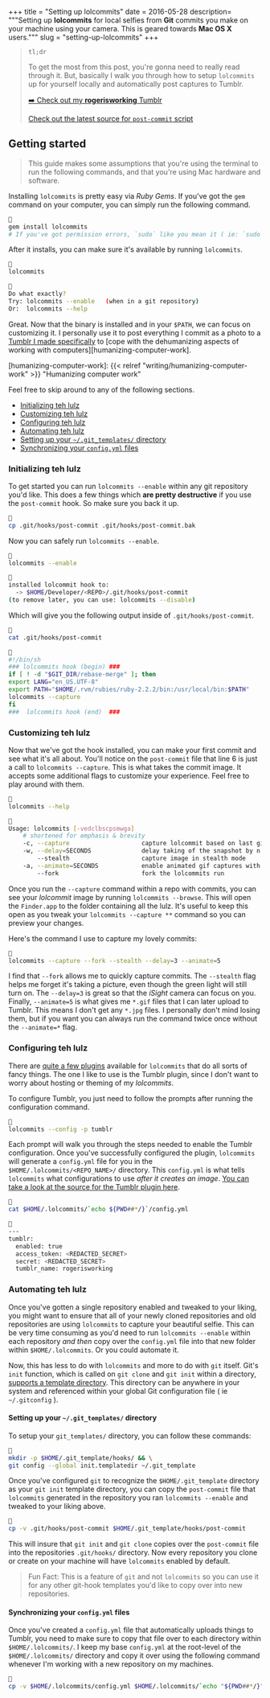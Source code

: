 +++
title = "Setting up lolcommits"
date = 2016-05-28
description= """Setting up **lolcommits** for local selfies from **Git** commits
you make on your machine using your camera. This is geared towards **Mac OS X**
users."""
slug = "setting-up-lolcommits"
+++

> `tl;dr`
>
> To get the most from this post, you're gonna need to really read through it.
> But, basically I walk you through how to setup `lolcommits` up for yourself
> locally and automatically post captures to Tumblr.
>
> [➡️ Check out my **rogerisworking** Tumblr](https://rogerisworking.tumblr.com)
>
> [Check out the latest source for `post-commit` script](https://git.sr.ht/~rogeruiz/.files/tree/main/item/dot_git_template/hooks/executable_post-commit)

## Getting started

> This guide makes some assumptions that you're using the terminal to run the
> following commands, and that you're using Mac hardware and software.

Installing `lolcommits` is pretty easy via *Ruby Gems*. If you've got the `gem`
command on your computer, you can simply run the following command.

```sh {title = "Installing lolcommits" verbatim = false}

gem install lolcommits
# If you've got permission errors, `sudo` like you mean it ( ie: `sudo !!` )
```

After it installs, you can make sure it's available by running `lolcommits`.

```sh {title = "Running lolcommits" verbatim = false}

lolcommits


Do what exactly?
Try: lolcommits --enable   (when in a git repository)
Or:  lolcommits --help
```

Great. Now that the binary is installed and in your `$PATH`, we can focus on
customizing it. I personally use it to post everything I commit as a photo to a
[Tumblr I made specifically][roger-is-working] to [cope with the dehumanizing
aspects of working with computers][humanizing-computer-work].

[roger-is-working]: http://rogerisworking.tumblr.com/ "Roger Is Working"

[humanizing-computer-work]: {{< relref "writing/humanizing-computer-work" >}} "Humanizing computer work"

Feel free to skip around to any of the following sections.

- [Initializing teh lulz](#initializing-teh-lulz)
- [Customizing teh lulz](#customizing-teh-lulz)
- [Configuring teh lulz](#configuring-teh-lulz)
- [Automating teh lulz](#automating-teh-lulz)
- [Setting up your `~/.git_templates/` directory](#setting-up-your-git_templates-directory)
- [Synchronizing your `config.yml` files](#synchronizing-your-configyml-files)

### Initializing teh lulz

To get started you can run `lolcommits --enable` within any git repository you'd
like. This does a few things which **are pretty destructive** if you use the
`post-commit` hook. So make sure you back it up.

```sh {title = "Backing up the post-commit file" verbatim = false}

cp .git/hooks/post-commit .git/hooks/post-commit.bak
```

Now you can safely run `lolcommits --enable`.

```sh {title = "Enabling lolcommits locally" verbatim = false}

lolcommits --enable


installed lolcommit hook to:
  -> $HOME/Developer/<REPO>/.git/hooks/post-commit
(to remove later, you can use: lolcommits --disable)
```

Which will give you the following output inside of `.git/hooks/post-commit`.

```sh {title = ".git/hooks/post-commit"}

cat .git/hooks/post-commit


#!/bin/sh
### lolcommits hook (begin) ###
if [ ! -d "$GIT_DIR/rebase-merge" ]; then
export LANG="en_US.UTF-8"
export PATH="$HOME/.rvm/rubies/ruby-2.2.2/bin:/usr/local/bin:$PATH"
lolcommits --capture
fi
###  lolcommits hook (end)  ###
```

### Customizing teh lulz

Now that we've got the hook installed, you can make your first commit and see
what it's all about. You'll notice on the `post-commit` file that line 6 is just
a call to `lolcommits --capture`. This is what takes the commit image. It
accepts some additional flags to customize your experience. Feel free to play
around with them.

```sh {title = "Getting help with lolcommits" verbatim = false}

lolcommits --help


Usage: lolcommits [-vedclbscpsmwga]
    # shortened for emphasis & brevity
    -c, --capture                    capture lolcommit based on last git commit
    -w, --delay=SECONDS              delay taking of the snapshot by n seconds
        --stealth                    capture image in stealth mode
    -a, --animate=SECONDS            enable animated gif captures with duration (seconds)
        --fork                       fork the lolcommits run
```

Once you run the `--capture` command within a repo with commits, you can see
your *lolcommit* image by running `lolcommits --browse`. This will open the
`Finder.app` to the folder containing all the lulz. It's useful to keep this
open as you tweak your `lolcommits --capture **` command so you can preview your
changes.

Here's the command I use to capture my lovely commits:

```sh {title = "Flags I use to capture" verbatim = false}

lolcommits --capture --fork --stealth --delay=3 --animate=5
```

I find that `--fork` allows me to quickly capture commits. The `--stealth` flag
helps me forget it's taking a picture, even though the green light will still
turn on. The `--delay=3` is great so that the *iSight* camera can focus on you.
Finally, `--animate=5` is what gives me `*.gif` files that I can later upload to
Tumblr. This means I don't get any `*.jpg` files. I personally don't mind losing
them, but if you want you can always run the command twice once without the
`--animate=*` flag.

### Configuring teh lulz

There are [quite a few plugins][lol-plugins] available for `lolcommits` that do
all sorts of fancy things. The one I like to use is the Tumblr plugin, since I
don't want to worry about hosting or theming of my *lolcommits*.

To configure Tumblr, you just need to follow the prompts after running the
configuration command.

```sh {title = "Configuring Tumblr" verbatim = false}

lolcommits --config -p tumblr
```

Each prompt will walk you through the steps needed to enable the Tumblr
configuration. Once you've successfully configured the plugin, `lolcommits` will
generate a `config.yml` file for you in the `$HOME/.lolcommits/<REPO_NAME>/`
directory. This `config.yml` is what tells `lolcommits` what configurations to
use _after it creates an image_. [You can take a look at the source for the
Tumblr plugin here][lol-tumblr-src].

```sh {title = "Viewing the config file" verbatim = false}

cat $HOME/.lolcommits/`echo ${PWD##*/}`/config.yml


---
tumblr:
  enabled: true
  access_token: <REDACTED_SECRET>
  secret: <REDACTED_SECRET>
  tumblr_name: rogerisworking
```

[lol-plugins]: https://github.com/mroth/lolcommits/wiki/Configuring-Plugins "Lolcommits Plugins"
[lol-tumblr-src]: https://github.com/mroth/lolcommits/blob/0d10e21bb72cbf1dee6ce33914b060c102b76dbf/lib/lolcommits/plugins/lol_tumblr.rb "Lolcommits Tumblr Plugin source"

### Automating teh lulz

Once you've gotten a single repository enabled and tweaked to your liking, you
might want to ensure that all of your newly cloned repositories and old
repositories are using `lolcommits` to capture your beautiful selfie. This can
be very time consuming as you'd need to run `lolcommits --enable` within each
repository _and then_ copy over the `config.yml` file into that new folder
within `$HOME/.lolcommits`. Or you could automate it.

Now, this has less to do with `lolcommits` and more to do with `git` itself.
Git's `init` function, which is called on `git clone` and `git init` within a
directory, [supports a template directory][git-scm-init-docs]. This directory
can be anywhere in your system and referenced within your global Git
configuration file ( ie `~/.gitconfig` ).

[git-scm-init-docs]: https://git-scm.com/docs/git-init#_template_directory "Git SCM `git-init` Template directory"

#### Setting up your `~/.git_templates/` directory

To setup your `git_templates/` directory, you can follow these commands:

```sh {title = "Creating a *Git* template directory" verbatim = false}

mkdir -p $HOME/.git_template/hooks/ && \
git config --global init.templatedir ~/.git_template
```

Once you've configured `git` to recognize the `$HOME/.git_template` directory as
your `git init` template directory, you can copy the `post-commit` file that
`lolcommits` generated in the repository you ran `lolcommits --enable` and
tweaked to your liking above.

```sh {title = "Copying the post-commit file to templates" verbatim = false}

cp -v .git/hooks/post-commit $HOME/.git_template/hooks/post-commit
```

This will insure that `git init` and `git clone` copies over the `post-commit`
file into the repositories `.git/hooks/` directory. Now every repository you
clone or create on your machine will have `lolcommits` enabled by default.

> Fun Fact: This is a feature of `git` and not `lolcommits` so you can
> use it for any other git-hook templates you'd like to copy over into new
> repositories.

#### Synchronizing your `config.yml` files

Once you've created a `config.yml` file that automatically uploads things to
Tumblr, you need to make sure to copy that file over to each directory within
`$HOME/.lolcommits/`. I keep my base `config.yml` at the root-level of the
`$HOME/.lolcommits/` directory and copy it over using the following command
whenever I'm working with a new repository on my machines.

```sh {title = "Copying the config file" verbatim = false}

cp -v $HOME/.lolcommits/config.yml $HOME/.lolcommits/`echo "${PWD##*/}"`/config.yml
```
